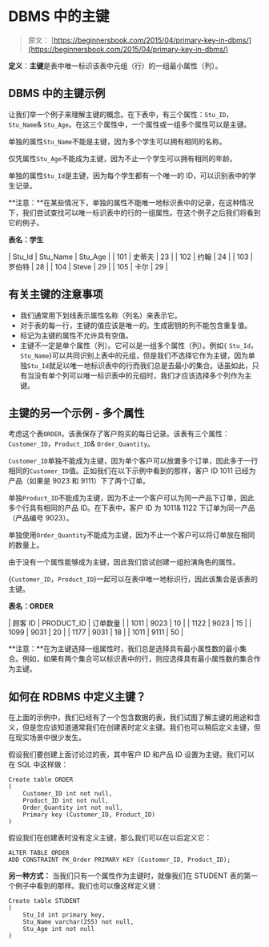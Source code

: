 # DBMS 中的主键

> 原文： [https://beginnersbook.com/2015/04/primary-key-in-dbms/](https://beginnersbook.com/2015/04/primary-key-in-dbms/)

**定义**：**主键**是表中唯一标识该表中元组（行）的一组最小属性（列）。

## DBMS 中的主键示例

让我们举一个例子来理解主键的概念。在下表中，有三个属性：`Stu_ID`，`Stu_Name`&amp; `Stu_Age`。在这三个属性中，一个属性或一组多个属性可以是主键。

单独的属性`Stu_Name`不能是主键，因为多个学生可以拥有相同的名称。

仅凭属性`Stu_Age`不能成为主键，因为不止一个学生可以拥有相同的年龄。

单独的属性`Stu_Id`是主键，因为每个学生都有一个唯一的 ID，可以识别表中的学生记录。

**注意：**在某些情况下，单独的属性不能唯一地标识表中的记录，在这种情况下，我们尝试查找可以唯一标识表中的行的一组属性。在这个例子之后我们将看到它的例子。

**表名：学生**

| Stu_Id | Stu_Name | Stu_Age |
| 101 | 史蒂夫 | 23 |
| 102 | 约翰 | 24 |
| 103 | 罗伯特 | 28 |
| 104 | Steve | 29 |
| 105 | 卡尔 | 29 |

## 有关主键的注意事项

*   我们通常用下划线表示属性名称（列名）来表示它。
*   对于表的每一行，主键的值应该是唯一的。生成密钥的列不能包含重复值。
*   标记为主键的属性不允许具有空值。
*   主键不一定是单个属性（列）。它可以是一组多个属性（列）。例如`{` `Stu_Id`，`Stu_Name`}可以共同识别上表中的元组，但是我们不选择它作为主键，因为单独`Stu_Id`就足以唯一地标识表中的行而我们总是去最小的集合。话虽如此，只有当没有单个列可以唯一标识表中的元组时，我们才应该选择多个列作为主键。

## 主键的另一个示例 - 多个属性

考虑这个表`ORDER`，该表保存了客户购买的每日记录。该表有三个属性：`Customer_ID`，`Product_ID`&amp; `Order_Quantity`。

`Customer_ID`单独不能成为主键，因为单个客户可以放置多个订单，因此多于一行相同的`Customer_ID`值。正如我们在以下示例中看到的那样，客户 ID 1011 已经为产品（如果是 9023 和 9111）下了两个订单。

单独`Product_ID`不能成为主键，因为不止一个客户可以为同一产品下订单，因此多个行具有相同的产品 ID。在下表中，客户 ID 为 1011&amp; 1122 下订单为同一产品（产品编号 9023）。

单独使用`Order_Quantity`不能成为主键，因为不止一个客户可以将订单放在相同的数量上。

由于没有一个属性能够成为主键，因此我们尝试创建一组扮演角色的属性。

{`Customer_ID`，`Product_ID`}一起可以在表中唯一地标识行，因此该集合是该表的主键。

**表名：ORDER**

| 顾客 ID | PRODUCT_ID | 订单数量 |
| 1011 | 9023 | 10 |
| 1122 | 9023 | 15 |
| 1099 | 9031 | 20 |
| 1177 | 9031 | 18 |
| 1011 | 9111 | 50 |

**注意：**在为主键选择一组属性时，我们总是选择具有最小属性数的最小集合。例如，如果有两个集合可以标识表中的行，则应选择具有最小属性数的集合作为主键。

## 如何在 RDBMS 中定义主键？

在上面的示例中，我们已经有了一个包含数据的表，我们试图了解主键的用途和含义，但是您应该知道通常我们在创建表时定义主键。我们也可以稍后定义主键，但在现实场景中很少发生。

假设我们要创建上面讨论过的表，其中客户 ID 和产品 ID 设置为主键。我们可以在 SQL 中这样做：

```
Create table ORDER
(
    Customer_ID int not null,
    Product_ID int not null,
    Order_Quantity int not null,
    Primary key (Customer_ID, Product_ID)
)
```

假设我们在创建表时没有定义主键，那么我们可以在以后定义它：

```
ALTER TABLE ORDER
ADD CONSTRAINT PK_Order PRIMARY KEY (Customer_ID, Product_ID);
```

**另一种方式：**
当我们只有一个属性作为主键时，就像我们在 STUDENT 表的第一个例子中看到的那样。我们也可以像这样定义键：

```
Create table STUDENT
(
    Stu_Id int primary key,
    Stu_Name varchar(255) not null,
    Stu_Age int not null
)
```